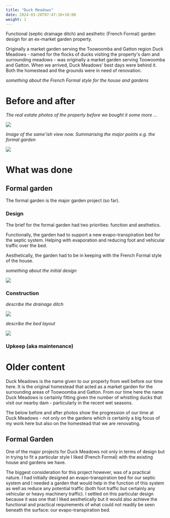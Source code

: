 ```yaml
---
title: "Duck Meadows"
date: 2024-03-28T07:47:16+10:00
weight: 1
---
```


Functional (septic drainage ditch) and aesthetic (French Formal) garden design for an ex-market garden property.

Originally a market garden serving the Toowoomba and Gatton region
Duck Meadows - named for the flocks of ducks visiting the property's dam and surrounding meadows - was originally a market garden serving Toowoomba and Gatton. When we arrived, Duck Meadows' best days were behind it. Both the homestead and the grounds were in need of renovation. 

_something about the French Formal style for the house and gardens_

# Before and after

_The real estate photos of the property before we bought it some more ..._

![](/garden/images/projects/duck_meadows/real_estate_photos/1_Connoles_Rd_Back_Photo_Real_estate_pic_1.jpg)

_Image of the same'ish view now. Summarising the major points e.g. the formal garden_

![](../../images/projects/duck_meadows/progress/front-may-2024-small.jpg)

# What was done

## Formal garden

The formal garden is the major garden project (so far). 

### Design

The brief for the formal garden had two priorities: function and aesthetics.

Functionally, the garden had to support a new evapo-transpiration bed for the septic system. Helping with evaporation and reducing foot and vehicular traffic over the bed.

Aesthetically, the garden had to be in keeping with the French Formal style of the house.

_something about the initial design_

![](../../images/projects/duck_meadows/design_sketches/early_brainstorming_sketch-small.jpg)

### Construction

_describe the drainage ditch_

![](../../images/projects/duck_meadows/initial_works/evapo_transpiration_beds-small.jpg)

_describe the bed layout_

![](../../images/projects/duck_meadows/initial_works/bed_layout_and_paths-small.jpg)

### Upkeep (aka maintenance)


# **Older content**

Duck Meadows is the name given to our property from well before our time here. It is the original homestead that acted as a market garden for the surrounding areas of Toowoomba and Gatton. From our time here the name Duck Meadows is certainly fitting given the number of whistling ducks that visit our nearby dam - particularly in the recent wet seasons. 

The below before and after photos show the progression of our time at Duck Meadows - not only on the gardens which is certainly a big focus of my work here but also on the homestead that we are renovating. 

## Formal Garden
One of the major projects for Duck Meadows not only in terms of design but in trying to fit a particular style I liked (French Formal) with the existing house and gardens we have. 

The biggest consideration for this project however, was of a practical nature. I had initially designed an evapo-transpiration bed for our septic system and I needed a garden that would help in the function of this system as well as reduce any potential traffic (both foot traffic but certainly any vehicular or heavy machinery traffic). I settled on this particular design because it was one that I liked aesthetically but it would also achieve the functional and practical requirements of what could not readily be seen beneath the surface: our evapo-transpiration bed.

